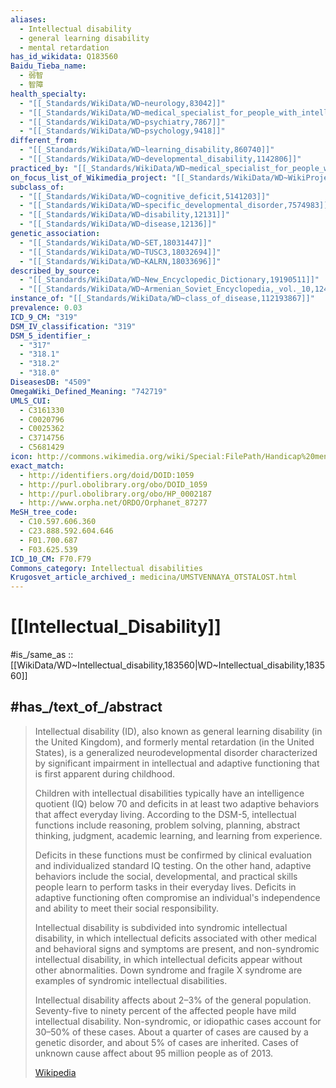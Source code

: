 ```yaml
---
aliases:
  - Intellectual disability
  - general learning disability
  - mental retardation
has_id_wikidata: Q183560
Baidu_Tieba_name:
  - 弱智
  - 智障
health_specialty:
  - "[[_Standards/WikiData/WD~neurology,83042]]"
  - "[[_Standards/WikiData/WD~medical_specialist_for_people_with_intellectual_disability,2522100]]"
  - "[[_Standards/WikiData/WD~psychiatry,7867]]"
  - "[[_Standards/WikiData/WD~psychology,9418]]"
different_from:
  - "[[_Standards/WikiData/WD~learning_disability,860740]]"
  - "[[_Standards/WikiData/WD~developmental_disability,1142806]]"
practiced_by: "[[_Standards/WikiData/WD~medical_specialist_for_people_with_intellectual_disability,2522100]]"
on_focus_list_of_Wikimedia_project: "[[_Standards/WikiData/WD~WikiProject_Medicine,4099686]]"
subclass_of:
  - "[[_Standards/WikiData/WD~cognitive_deficit,5141203]]"
  - "[[_Standards/WikiData/WD~specific_developmental_disorder,7574983]]"
  - "[[_Standards/WikiData/WD~disability,12131]]"
  - "[[_Standards/WikiData/WD~disease,12136]]"
genetic_association:
  - "[[_Standards/WikiData/WD~SET,18031447]]"
  - "[[_Standards/WikiData/WD~TUSC3,18032694]]"
  - "[[_Standards/WikiData/WD~KALRN,18033696]]"
described_by_source:
  - "[[_Standards/WikiData/WD~New_Encyclopedic_Dictionary,19190511]]"
  - "[[_Standards/WikiData/WD~Armenian_Soviet_Encyclopedia,_vol._10,124737637]]"
instance_of: "[[_Standards/WikiData/WD~class_of_disease,112193867]]"
prevalence: 0.03
ICD_9_CM: "319"
DSM_IV_classification: "319"
DSM_5_identifier_:
  - "317"
  - "318.1"
  - "318.2"
  - "318.0"
DiseasesDB: "4509"
OmegaWiki_Defined_Meaning: "742719"
UMLS_CUI:
  - C3161330
  - C0020796
  - C0025362
  - C3714756
  - C5681429
icon: http://commons.wikimedia.org/wiki/Special:FilePath/Handicap%20mental.png
exact_match:
  - http://identifiers.org/doid/DOID:1059
  - http://purl.obolibrary.org/obo/DOID_1059
  - http://purl.obolibrary.org/obo/HP_0002187
  - http://www.orpha.net/ORDO/Orphanet_87277
MeSH_tree_code:
  - C10.597.606.360
  - C23.888.592.604.646
  - F01.700.687
  - F03.625.539
ICD_10_CM: F70.F79
Commons_category: Intellectual disabilities
Krugosvet_article_archived_: medicina/UMSTVENNAYA_OTSTALOST.html
---
```


# [[Intellectual_Disability]] 

#is_/same_as :: [[WikiData/WD~Intellectual_disability,183560|WD~Intellectual_disability,183560]]

## #has_/text_of_/abstract 

> Intellectual disability (ID), also known as general learning disability (in the United Kingdom), 
> and formerly mental retardation (in the United States), 
> is a generalized neurodevelopmental disorder 
> characterized by significant impairment in intellectual and adaptive functioning 
> that is first apparent during childhood. 
> 
> Children with intellectual disabilities typically have an intelligence quotient (IQ) below 70 
> and deficits in at least two adaptive behaviors that affect everyday living. 
> According to the DSM-5, intellectual functions include reasoning, problem solving, 
> planning, abstract thinking, judgment, academic learning, and learning from experience. 
> 
> Deficits in these functions must be confirmed by clinical evaluation 
> and individualized standard IQ testing. 
> On the other hand, adaptive behaviors include the social, developmental, and practical skills 
> people learn to perform tasks in their everyday lives. 
> Deficits in adaptive functioning often compromise an individual's independence 
> and ability to meet their social responsibility.
>
> Intellectual disability is subdivided into syndromic intellectual disability, in which intellectual deficits associated with other medical and behavioral signs and symptoms are present, and non-syndromic intellectual disability, in which intellectual deficits appear without other abnormalities. Down syndrome and fragile X syndrome are examples of syndromic intellectual disabilities.
>
> Intellectual disability affects about 2–3% of the general population. Seventy-five to ninety percent of the affected people have mild intellectual disability. Non-syndromic, or idiopathic cases account for 30–50% of these cases. About a quarter of cases are caused by a genetic disorder, and about 5% of cases are inherited. Cases of unknown cause affect about 95 million people as of 2013.
>
> [Wikipedia](https://en.wikipedia.org/wiki/Intellectual%20disability) 

